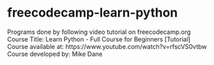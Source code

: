 # freecodecamp-learn-python
<p>Programs done by following video tutorial on freecodecamp.org<br>
Course Title: Learn Python - Full Course for Beginners [Tutorial]<br>
Course available at: https://www.youtube.com/watch?v=rfscVS0vtbw<br>
Course developed by: Mike Dane<p>
